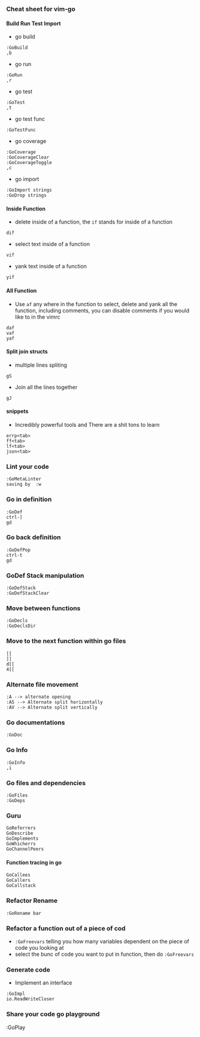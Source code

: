 ### Cheat sheet for vim-go

#### Build Run Test Import
- go build
```
:GoBuild
,b
```

- go run
```
:GoRun
,r
```

- go test
```
:GoTest
,t
```

- go test func
```
:GoTestFunc
```

- go coverage
```
:GoCoverage
:GoCoverageClear
:GoCoverageToggle
,c
```

- go import
```
:GoImport strings
:GoDrop strings
```

#### Inside Function
- delete inside of a function, the `if` stands for inside of a function
```
dif
```

- select text inside of a function
```
vif
```

- yank text inside of a function
```
yif
```
#### All Function
- Use `af` any where in the function to select, delete and yank all the function, including comments, you can disable comments if you would like to in the vimrc
```
daf
vaf
yaf
```

#### Split join structs 
- multiple lines spliting
```
gS
```
- Join all the lines together
```
gJ
```

#### snippets
- Incredibly powerful tools and There are a shit tons to learn
```
errp<tab>
ff<tab>
lf<tab>
json<tab>
```

### Lint your code
```
:GoMetaLinter
saving by  :w
```

### Go in definition
```
:GoDef
ctrl-]
gd
```

### Go back definition
```
:GoDefPop
ctrl-t
gd
```

### GoDef Stack manipulation
```
:GoDefStack
:GoDefStackClear
```

### Move between functions
```
:GoDecls
:GoDeclsDir
```

### Move to the next function within go files
```
[[
]]
d[[
4[[
```

### Alternate file movement
```
:A --> alternate opening
:AS --> Alternate split horizontally
:AV --> Alternate split vertically
```

### Go documentations
```
:GoDoc
```

### Go Info
```
:GoInfo
,i
```

### Go files and dependencies
```
:GoFiles
:GoDeps
```

### Guru
```
GoReferrers
GoDescribe
GoImplements
GoWhicherrs
GoChannelPeers
```

#### Function tracing in go
```
GoCallees
GoCallers
GoCallstack
```
### Refactor Rename
```
:GoRename bar
```
### Refactor a function out of a piece of cod
- `:GoFreevars` telling you how many variables dependent on the piece of code you looking at
- select the bunc of code you want to put in function, then do `:GoFreevars`

### Generate code
- Implement an interface
```
:GoImpl
io.ReadWriteCloser
```
### Share your code go playground
:GoPlay
